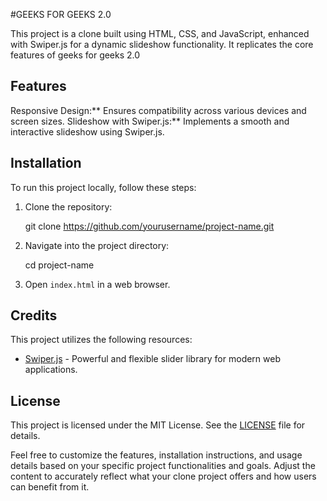 #GEEKS FOR GEEKS 2.0

This project is a clone built using HTML, CSS, and JavaScript, enhanced with Swiper.js for a dynamic slideshow functionality. It replicates the core features of geeks for geeks 2.0


## Features

Responsive Design:** Ensures compatibility across various devices and screen sizes.
Slideshow with Swiper.js:** Implements a smooth and interactive slideshow using Swiper.js.

## Installation

To run this project locally, follow these steps:

1. Clone the repository:
 
   git clone https://github.com/yourusername/project-name.git

2. Navigate into the project directory:
  
   cd project-name
  
3. Open `index.html` in a web browser.

## Credits

This project utilizes the following resources:
- [Swiper.js](https://swiperjs.com/) - Powerful and flexible slider library for modern web applications.

## License

This project is licensed under the MIT License. See the [LICENSE](LICENSE) file for details.

Feel free to customize the features, installation instructions, and usage details based on your specific project functionalities and goals. Adjust the content to accurately reflect what your clone project offers and how users can benefit from it.
